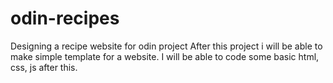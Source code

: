 # odin-recipes
Designing a recipe website for odin project
After this project i will be able to make simple template for a website. I will be able to code some basic html, css, js after this.
